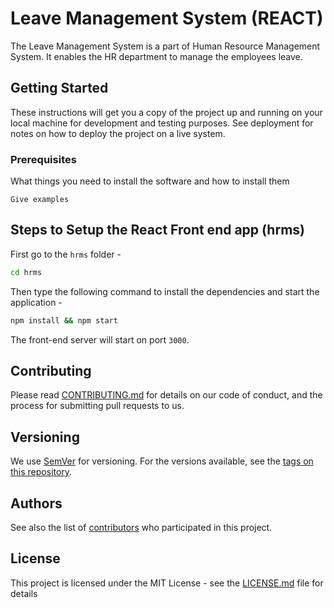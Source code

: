 # Leave Management System (REACT)

The Leave Management System is a part of Human Resource Management System. It enables the HR department to manage the employees leave.

## Getting Started

These instructions will get you a copy of the project up and running on your local machine for development and testing purposes. See deployment for notes on how to deploy the project on a live system.

### Prerequisites

What things you need to install the software and how to install them

```
Give examples
```

## Steps to Setup the React Front end app (hrms)

First go to the `hrms` folder -

```bash
cd hrms
```

Then type the following command to install the dependencies and start the application -

```bash
npm install && npm start
```

The front-end server will start on port `3000`.


## Contributing

Please read [CONTRIBUTING.md](https://gist.github.com/PurpleBooth/b24679402957c63ec426) for details on our code of conduct, and the process for submitting pull requests to us.

## Versioning

We use [SemVer](http://semver.org/) for versioning. For the versions available, see the [tags on this repository](https://github.com/your/project/tags). 

## Authors

See also the list of [contributors](https://github.com/silentnerd/hrms/contributors) who participated in this project.

## License

This project is licensed under the MIT License - see the [LICENSE.md](LICENSE.md) file for details



